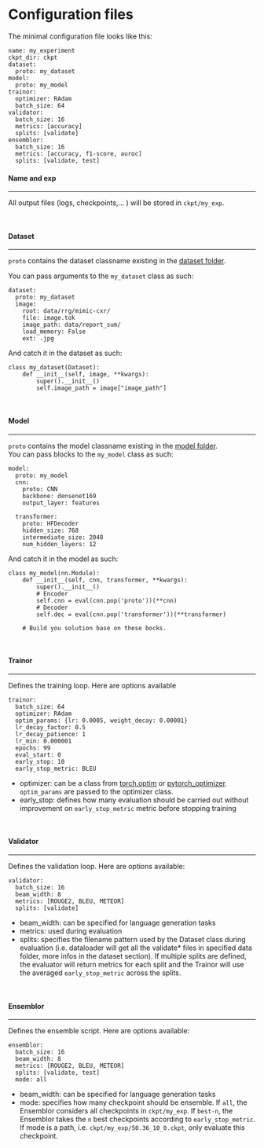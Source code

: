 # Configuration files

The minimal configuration file looks like this:

```
name: my_experiment
ckpt_dir: ckpt
dataset:
  proto: my_dataset
model:
  proto: my_model
trainor:
  optimizer: RAdam
  batch_size: 64
validator:
  batch_size: 16
  metrics: [accuracy]
  splits: [validate]
ensemblor:
  batch_size: 16
  metrics: [accuracy, f1-score, auroc]
  splits: [validate, test]
```

#### Name and exp <br/>
<hr/>

All output files (logs, checkpoints,... ) will be stored in `ckpt/my_exp`.

<br/>

#### Dataset <br/>
<hr/>

`proto` contains the dataset classname existing in the [dataset folder](https://github.com/jbdel/vilmedic/blob/main/vilmedic/datasets/__init__.py).
<br/>

You can pass arguments to the `my_dataset` class as such:

```
dataset:
  proto: my_dataset
  image:
    root: data/rrg/mimic-cxr/
    file: image.tok
    image_path: data/report_sum/
    load_memory: False
    ext: .jpg
```

And catch it in the dataset as such:

```
class my_dataset(Dataset):
    def __init__(self, image, **kwargs):
        super().__init__()
        self.image_path = image["image_path"]    
```



<br/>

#### Model <br/>
<hr/>

`proto` contains the model classname existing in the [model folder](https://github.com/jbdel/vilmedic/blob/main/vilmedic/networks/models/__init__.py).
<br/>
You can pass blocks to the `my_model` class as such:

```
model:
  proto: my_model
  cnn:
    proto: CNN
    backbone: densenet169
    output_layer: features

  transformer:
    proto: HFDecoder
    hidden_size: 768
    intermediate_size: 2048
    num_hidden_layers: 12
```

And catch it in the model as such:

```
class my_model(nn.Module):
    def __init__(self, cnn, transformer, **kwargs):
        super().__init__()
        # Encoder
        self.cnn = eval(cnn.pop('proto'))(**cnn)
        # Decoder
        self.dec = eval(cnn.pop('transformer'))(**transformer)
    
    # Build you solution base on these bocks.
```

<br/>

#### Trainor <br/>
<hr/>

Defines the training loop. Here are options available

```
trainor:
  batch_size: 64
  optimizer: RAdam
  optim_params: {lr: 0.0005, weight_decay: 0.00001}
  lr_decay_factor: 0.5
  lr_decay_patience: 1
  lr_min: 0.000001
  epochs: 99
  eval_start: 0
  early_stop: 10
  early_stop_metric: BLEU
```
- optimizer: can be a class from [torch.optim](https://pytorch.org/docs/stable/optim.html) or [pytorch_optimizer](https://github.com/jettify/pytorch-optimizer). 
`optim_params` are passed to the optimizer class. 
- early_stop: defines how many evaluation should be carried out without improvement on `early_stop_metric` metric before stopping training

<br/>

#### Validator <br/>
<hr/>


Defines the validation loop. Here are options available:
``` 
validator:
  batch_size: 16
  beam_width: 8
  metrics: [ROUGE2, BLEU, METEOR]
  splits: [validate]
```
- beam_width: can be specified for language generation tasks
- metrics: used during evaluation
- splits: specifies the filename pattern used by the Dataset class during evaluation (i.e. dataloader will get all the 
validate* files in specified data folder, more infos in the dataset section). If multiple splits are defined, the evaluator 
will return metrics for each split and the Trainor will use the averaged `early_stop_metric` across the splits.

<br/>

#### Ensemblor <br/>
<hr/>


Defines the ensemble script. Here are options available:
```
ensemblor:
  batch_size: 16
  beam_width: 8
  metrics: [ROUGE2, BLEU, METEOR]
  splits: [validate, test]
  mode: all
```
- beam_width: can be specified for language generation tasks
- mode: specifies how many checkpoint should be ensemble. If `all`, the Ensemblor considers all checkpoints in `ckpt/my_exp`. If `best-n`,
 the Ensemblor takes the `n` best checkpoints according to `early_stop_metric`. If mode is a path, i.e. `ckpt/my_exp/50.36_10_0.ckpt`, only evaluate this checkpoint.
